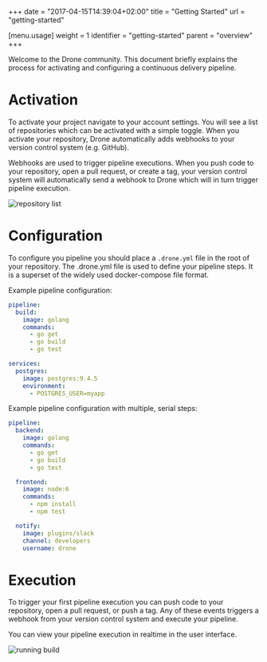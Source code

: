 +++
date = "2017-04-15T14:39:04+02:00"
title = "Getting Started"
url = "getting-started"

[menu.usage]
  weight = 1
  identifier = "getting-started"
  parent = "overview"
+++

Welcome to the Drone community. This document briefly explains the process for activating and configuring a continuous delivery pipeline.

# Activation

To activate your project navigate to your account settings. You will see a list of repositories which can be activated with a simple toggle. When you activate your repository, Drone automatically adds webhooks to your version control system (e.g. GitHub).

Webhooks are used to trigger pipeline executions. When you push code to your repository, open a pull request, or create a tag, your version control system will automatically send a webhook to Drone which will in turn trigger pipeline execution.

![repository list](/images/drone_repo_list.png)

# Configuration

To configure you pipeline you should place a `.drone.yml` file in the root of your repository. The .drone.yml file is used to define your pipeline steps. It is a superset of the widely used docker-compose file format.

Example pipeline configuration:

```yaml
pipeline:
  build:
    image: golang
    commands:
      - go get
      - go build
      - go test

services:
  postgres:
    image: postgres:9.4.5
    environment:
      - POSTGRES_USER=myapp
```

Example pipeline configuration with multiple, serial steps:

```yaml
pipeline:
  backend:
    image: golang
    commands:
      - go get
      - go build
      - go test

  frontend:
    image: node:6
    commands:
      - npm install
      - npm test

  notify:
    image: plugins/slack
    channel: developers
    username: drone
```

# Execution

To trigger your first pipeline execution you can push code to your repository, open a pull request, or push a tag. Any of these events triggers a webhook from your version control system and execute your pipeline.

You can view your pipeline execution in realtime in the user interface.

![running build](/images/drone_build_running.png)

